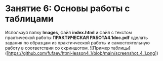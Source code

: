 # Занятие 6: Основы работы с таблицами

Используя папку **Images**, файл **index.html** и файл с текстом практической работы **ПРАКТИЧЕСКАЯ РАБОТА4.1doc.pdf** сделать задания по образцам из практичческой работы и самостоятельную работу в соответствии со скриншотом.
![Пример таблицы] ([https://github.com/fufaev/html-lesson4_1/blob/main/screenshot_4_1.png])

